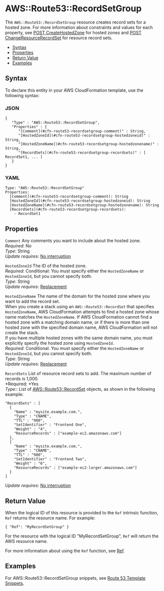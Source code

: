 # AWS::Route53::RecordSetGroup<a name="aws-properties-route53-recordsetgroup"></a>

The `AWS::Route53::RecordSetGroup` resource creates record sets for a hosted zone\. For more information about constraints and values for each property, see [POST CreateHostedZone](http://docs.aws.amazon.com/Route53/latest/APIReference/API_CreateHostedZone.html) for hosted zones and [POST ChangeResourceRecordSet](http://docs.aws.amazon.com/Route53/latest/APIReference/API_ChangeResourceRecordSets.html) for resource record sets\.


+ [Syntax](#aws-resource-route53-recordsetgroup-syntax)
+ [Properties](#w3ab2c21c10d959b9)
+ [Return Value](#w3ab2c21c10d959c11)
+ [Examples](#w3ab2c21c10d959c13)

## Syntax<a name="aws-resource-route53-recordsetgroup-syntax"></a>

To declare this entity in your AWS CloudFormation template, use the following syntax:

### JSON<a name="aws-resource-route53-recordsetgroup-syntax.json"></a>

```
{
   "Type" : "AWS::Route53::RecordSetGroup",
   "Properties" : {
      "[Comment](#cfn-route53-recordsetgroup-comment)" : String,
      "[HostedZoneId](#cfn-route53-recordsetgroup-hostedzoneid)" : String,
      "[HostedZoneName](#cfn-route53-recordsetgroup-hostedzonename)" : String,
      "[RecordSets](#cfn-route53-recordsetgroup-recordsets)" : [ RecordSet1, ... ]
   }
}
```

### YAML<a name="aws-resource-route53-recordsetgroup-syntax.yaml"></a>

```
Type: "AWS::Route53::RecordSetGroup"
Properties: 
  [Comment](#cfn-route53-recordsetgroup-comment): String
  [HostedZoneId](#cfn-route53-recordsetgroup-hostedzoneid): String
  [HostedZoneName](#cfn-route53-recordsetgroup-hostedzonename): String
  [RecordSets](#cfn-route53-recordsetgroup-recordsets):
    - RecordSet1
```

## Properties<a name="w3ab2c21c10d959b9"></a>

`Comment`  <a name="cfn-route53-recordsetgroup-comment"></a>
Any comments you want to include about the hosted zone\.  
*Required*: No  
*Type*: String  
*Update requires*: [No interruption](using-cfn-updating-stacks-update-behaviors.md#update-no-interrupt)

`HostedZoneId`  <a name="cfn-route53-recordsetgroup-hostedzoneid"></a>
The ID of the hosted zone\.  
*Required*: Conditional: You must specify either the `HostedZoneName` or `HostedZoneId`, but you cannot specify both\.  
*Type*: String  
*Update requires*: [Replacement](using-cfn-updating-stacks-update-behaviors.md#update-replacement)

`HostedZoneName`  <a name="cfn-route53-recordsetgroup-hostedzonename"></a>
The name of the domain for the hosted zone where you want to add the record set\.  
When you create a stack using an `AWS::Route53::RecordSet` that specifies `HostedZoneName`, AWS CloudFormation attempts to find a hosted zone whose name matches the `HostedZoneName`\. If AWS CloudFormation cannot find a hosted zone with a matching domain name, or if there is more than one hosted zone with the specified domain name, AWS CloudFormation will not create the stack\.  
If you have multiple hosted zones with the same domain name, you must explicitly specify the hosted zone using `HostedZoneId`\.  
*Required*: Conditional\. You must specify either the `HostedZoneName` or `HostedZoneId`, but you cannot specify both\.  
*Type*: String  
*Update requires*: [Replacement](using-cfn-updating-stacks-update-behaviors.md#update-replacement)

`RecordSets`  <a name="cfn-route53-recordsetgroup-recordsets"></a>
List of resource record sets to add\. The maximum number of records is 1,000\.  
*Required: *Yes  
*Type*:: List of [AWS::Route53::RecordSet](aws-properties-route53-recordset.md) objects, as shown in the following example:   

```
"RecordSets" : [
  {
    "Name" : "mysite.example.com.",
    "Type" : "CNAME",
    "TTL" : "900",
    "SetIdentifier" : "Frontend One",
    "Weight" : "4",
    "ResourceRecords" : ["example-ec2.amazonaws.com"]
  },
  {
    "Name" : "mysite.example.com.",
    "Type" : "CNAME",
    "TTL" : "900",
    "SetIdentifier" : "Frontend Two",
    "Weight" : "6",
    "ResourceRecords" : ["example-ec2-larger.amazonaws.com"]
  }
]
```
*Update requires*: [No interruption](using-cfn-updating-stacks-update-behaviors.md#update-no-interrupt)

## Return Value<a name="w3ab2c21c10d959c11"></a>

When the logical ID of this resource is provided to the `Ref` intrinsic function, `Ref` returns the resource name\. For example:

```
{ "Ref": "MyRecordSetGroup" }
```

For the resource with the logical ID "MyRecordSetGroup", `Ref` will return the AWS resource name\.

For more information about using the `Ref` function, see [Ref](intrinsic-function-reference-ref.md)\.

## Examples<a name="w3ab2c21c10d959c13"></a>

For AWS::Route53::RecordSetGroup snippets, see [Route 53 Template Snippets](quickref-route53.md)\.